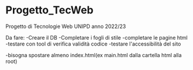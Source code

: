 # Progetto_TecWeb
Progetto di Tecnologie Web UNIPD anno 2022/23

Da fare:
-Creare il DB
-Completare i fogli di stile
-completare le pagine html
-testare con tool di verifica validità codice
-testare l'accessibilità del sito

-bisogna spostare almeno index.html(ex main.html dalla cartella html alla root)
